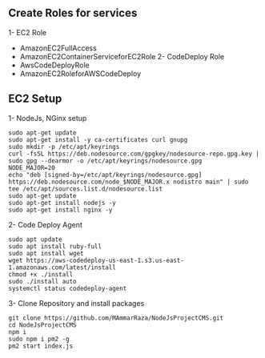## Create Roles for services
1- EC2 Role
- AmazonEC2FullAccess
- AmazonEC2ContainerServiceforEC2Role
2- CodeDeploy Role
- AwsCodeDeployRole
- AmazonEC2RoleforAWSCodeDeploy

## EC2 Setup

1- NodeJs, NGinx setup
```
sudo apt-get update
sudo apt-get install -y ca-certificates curl gnupg
sudo mkdir -p /etc/apt/keyrings
curl -fsSL https://deb.nodesource.com/gpgkey/nodesource-repo.gpg.key | sudo gpg --dearmor -o /etc/apt/keyrings/nodesource.gpg
NODE_MAJOR=20
echo "deb [signed-by=/etc/apt/keyrings/nodesource.gpg] https://deb.nodesource.com/node_$NODE_MAJOR.x nodistro main" | sudo tee /etc/apt/sources.list.d/nodesource.list
sudo apt-get update
sudo apt-get install nodejs -y
sudo apt-get install nginx -y
```

2- Code Deploy Agent 
```
sudo apt update
sudo apt install ruby-full
sudo apt install wget
wget https://aws-codedeploy-us-east-1.s3.us-east-1.amazonaws.com/latest/install
chmod +x ./install
sudo ./install auto
systemctl status codedeploy-agent
```
3- Clone Repository and install packages
```
git clone https://github.com/MAmmarRaza/NodeJsProjectCMS.git
cd NodeJsProjectCMS
npm i
sudo npm i pm2 -g
pm2 start index.js
```

